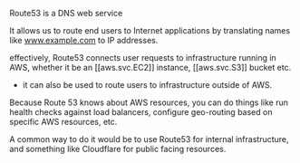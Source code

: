 
Route53 is a DNS web service

It allows us to route end users to Internet applications by translating names like www.example.com to IP addresses.

effectively, Route53 connects user requests to infrastructure running in AWS, whether it be an [[aws.svc.EC2]] instance, [[aws.svc.S3]] bucket etc.
- it can also be used to route users to infrastructure outside of AWS.

Because Route 53 knows about AWS resources, you can do things like run health checks against load balancers, configure geo-routing based on specific AWS resources, etc.

A common way to do it would be to use Route53 for internal infrastructure, and something like Cloudflare for public facing resources.
